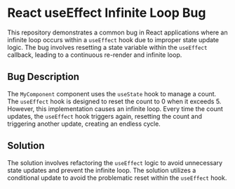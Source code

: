 # React useEffect Infinite Loop Bug

This repository demonstrates a common bug in React applications where an infinite loop occurs within a `useEffect` hook due to improper state update logic. The bug involves resetting a state variable within the `useEffect` callback, leading to a continuous re-render and infinite loop.

## Bug Description

The `MyComponent` component uses the `useState` hook to manage a count. The `useEffect` hook is designed to reset the count to 0 when it exceeds 5. However, this implementation causes an infinite loop. Every time the count updates, the `useEffect` hook triggers again, resetting the count and triggering another update, creating an endless cycle.

## Solution

The solution involves refactoring the `useEffect` logic to avoid unnecessary state updates and prevent the infinite loop. The solution utilizes a conditional update to avoid the problematic reset within the `useEffect` hook.